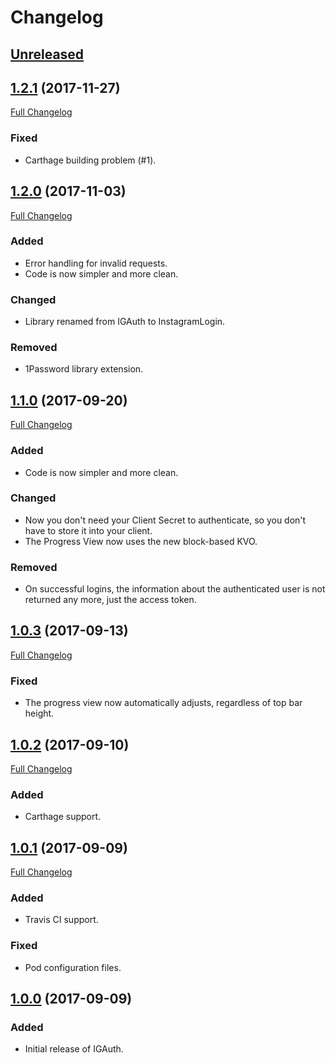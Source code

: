 # Changelog

## [Unreleased]

## [1.2.1] (2017-11-27)
[Full Changelog](https://github.com/AnderGoig/InstagramLogin/compare/v1.2.0...v1.2.1)
### Fixed
- Carthage building problem (#1).

## [1.2.0] (2017-11-03)
[Full Changelog](https://github.com/AnderGoig/InstagramLogin/compare/v1.1.0...v1.2.0)
### Added
- Error handling for invalid requests.
- Code is now simpler and more clean.
### Changed
- Library renamed from IGAuth to InstagramLogin.
### Removed
- 1Password library extension.

## [1.1.0] (2017-09-20)
[Full Changelog](https://github.com/AnderGoig/InstagramLogin/compare/v1.0.3...v1.1.0)
### Added
- Code is now simpler and more clean.
### Changed
- Now you don't need your Client Secret to authenticate, so you don't have to store it into your client.
- The Progress View now uses the new block-based KVO.
### Removed
- On successful logins, the information about the authenticated user is not returned any more, just the access token.

## [1.0.3] (2017-09-13)
[Full Changelog](https://github.com/AnderGoig/InstagramLogin/compare/v1.0.2...v1.0.3)
### Fixed
- The progress view now automatically adjusts, regardless of top bar height.

## [1.0.2] (2017-09-10)
[Full Changelog](https://github.com/AnderGoig/InstagramLogin/compare/v1.0.1...v1.0.2)
### Added
- Carthage support.

## [1.0.1] (2017-09-09)
[Full Changelog](https://github.com/AnderGoig/InstagramLogin/compare/v1.0.0...v1.0.1)
### Added
- Travis CI support.
### Fixed
- Pod configuration files.

## [1.0.0] (2017-09-09)
### Added
- Initial release of IGAuth.

[Unreleased]: https://github.com/AnderGoig/InstagramLogin/compare/v1.2.1...develop
[1.2.1]: https://github.com/AnderGoig/InstagramLogin/tree/v1.2.1
[1.2.0]: https://github.com/AnderGoig/InstagramLogin/tree/v1.2.0
[1.1.0]: https://github.com/AnderGoig/InstagramLogin/tree/v1.1.0
[1.0.3]: https://github.com/AnderGoig/InstagramLogin/tree/v1.0.3
[1.0.2]: https://github.com/AnderGoig/InstagramLogin/tree/v1.0.2
[1.0.1]: https://github.com/AnderGoig/InstagramLogin/tree/v1.0.1
[1.0.0]: https://github.com/AnderGoig/InstagramLogin/tree/v1.0.0

